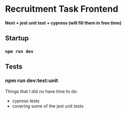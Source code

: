 # Recruitment Task Frontend
#### Next + jest unit test + cypress (will fill them in free time)

## Startup
### `npm run dev`

## Tests
### npm run dev:test:unit

Things that I did no have time to do: 
- cypress tests
- covering some of the jest unit tests
